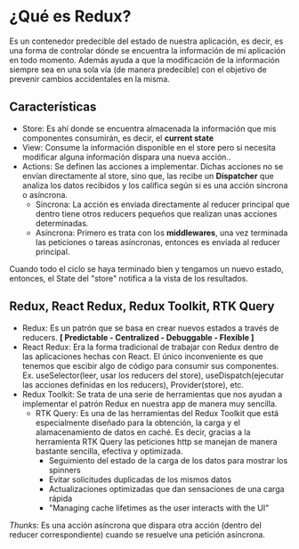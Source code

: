 # ¿Qué es Redux?

Es un contenedor predecible del estado de nuestra aplicación, es decir, es una forma de controlar dónde se encuentra la información de mi aplicación en todo momento. Además ayuda a que la modificación de la información siempre sea en una sola vía (de manera predecible) con el objetivo de prevenir cambios accidentales en la misma.

## Características

- Store: Es ahí donde se encuentra almacenada la información que mis componentes consumirán, es decir, el <b>current state</b>
- View: Consume la información disponible en el store pero si necesita modificar alguna información dispara una nueva acción..
- Actions: Se definen las acciones a implementar. Dichas acciones no se envían directamente al store, sino que, las recibe un <b>Dispatcher</b> que analiza los datos recibidos y los califica según si es una acción síncrona o asíncrona.
  - Síncrona: La acción es enviada directamente al reducer principal que dentro tiene otros reducers pequeños que realizan unas acciones determinadas.
  - Asíncrona: Primero es trata con los <b>middlewares</b>, una vez terminada las peticiones o tareas asíncronas, entonces es enviada al reducer principal.

Cuando todo el ciclo se haya terminado bien y tengamos un nuevo estado, entonces, el State del "store" notifica a la vista de los resultados.

## Redux, React Redux, Redux Toolkit, RTK Query

- Redux: Es un patrón que se basa en crear nuevos estados a través de reducers. <b>[ Predictable - Centralized - Debuggable - Flexible ]</b>
- React Redux: Era la forma tradicional de trabajar con Redux dentro de las aplicaciones hechas con React. El único inconveniente es que tenemos que escibir algo de código para consumir sus componentes. Ex. useSelector(leer, usar los reducers del store), useDispatch(ejecutar las acciones definidas en los reducers), Provider(store), etc.
- Redux Toolkit: Se trata de una serie de herramientas que nos ayudan a implementar el patrón Redux en nuestra app de manera muy sencilla.
  - RTK Query: Es una de las herramientas del Redux Toolkit que está especialmente diseñado para la obtención, la carga y el alamacenamiento de datos en caché. Es decir, gracias a la herramienta RTK Query las peticiones http se manejan de manera bastante sencilla, efectiva y optimizada.
    - Seguimiento del estado de la carga de los datos para mostrar los spinners
    - Evitar solicitudes duplicadas de los mismos datos
    - Actualizaciones optimizadas que dan sensaciones de una carga rápida
    - "Managing cache lifetimes as the user interacts with the UI"

<i>Thunks</i>: Es una acción asíncrona que dispara otra acción (dentro del reducer correspondiente) cuando se resuelve una petición asíncrona.
